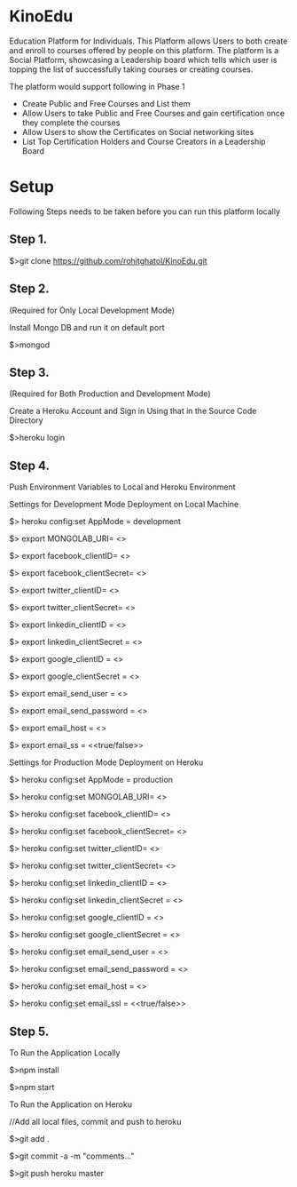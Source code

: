 KinoEdu
=======

Education Platform for Individuals. This Platform allows Users to both
create and enroll to courses offered by people on this platform.
The platform is a Social Platform, showcasing a Leadership board which
tells which user is topping the list of successfully taking courses
or creating courses.

The platform would support following in Phase 1
* Create Public and Free Courses and List them
* Allow Users to take Public and Free Courses and gain certification once they complete the courses
* Allow Users to show the Certificates on Social networking sites
* List Top Certification Holders and Course Creators in a Leadership Board

Setup
======
Following Steps needs to be taken before you can run this platform locally

Step 1.
------
$>git clone https://github.com/rohitghatol/KinoEdu.git

Step 2.
------
(Required for Only Local Development Mode)

Install Mongo DB and run it on default port

$>mongod

Step 3.
------
(Required for Both Production and Development Mode)

Create a Heroku Account and Sign in Using that in the Source Code Directory

$>heroku login

Step 4.
------
Push Environment Variables to Local and Heroku Environment

Settings for Development Mode Deployment on Local Machine

$> heroku config:set AppMode = development

$> export MONGOLAB_URI= <<production heroku MongoDB>>

$> export facebook_clientID= <<Facebook App Client ID>>

$> export facebook_clientSecret= <<Facebook App Client Secret>>

$> export twitter_clientID= <<Twitter App Client ID>>

$> export twitter_clientSecret= <<Twitter App Client Secret>>

$> export linkedin_clientID = <<LinkedIn App Client ID>>

$> export linkedin_clientSecret = <<LinkedIn App Client Secret>>

$> export google_clientID = <<Google App Client ID>>

$> export google_clientSecret = <<Google App Client Secret>>

$> export email_send_user = <<Email Username>>

$> export email_send_password = <<Email Password>>

$> export email_host = <<Email Host Server>>

$> export email_ss = <<true/false>>

Settings for Production Mode Deployment on Heroku

$> heroku config:set AppMode = production

$> heroku config:set MONGOLAB_URI= <<production heroku MongoDB>>

$> heroku config:set facebook_clientID= <<Facebook App Client ID>>

$> heroku config:set facebook_clientSecret= <<Facebook App Client Secret>>

$> heroku config:set twitter_clientID= <<Twitter App Client ID>>

$> heroku config:set twitter_clientSecret= <<Twitter App Client Secret>>

$> heroku config:set linkedin_clientID = <<LinkedIn App Client ID>>

$> heroku config:set linkedin_clientSecret = <<LinkedIn App Client Secret>>

$> heroku config:set google_clientID = <<Google App Client ID>>

$> heroku config:set google_clientSecret = <<Google App Client Secret>>

$> heroku config:set email_send_user = <<Email Username>>

$> heroku config:set email_send_password = <<Email Password>>

$> heroku config:set email_host = <<Email Host Server>>

$> heroku config:set email_ssl = <<true/false>>

Step 5.
------

To Run the Application Locally

$>npm install

$>npm start

To Run the Application on Heroku

//Add all local files, commit and push to heroku

$>git add .

$>git commit -a -m "comments..."

$>git push heroku master